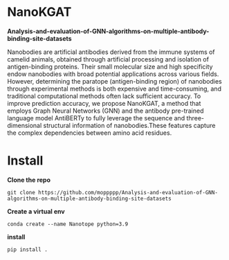 # NanoKGAT
**Analysis-and-evaluation-of-GNN-algorithms-on-multiple-antibody-binding-site-datasets**

Nanobodies are artificial antibodies derived from the immune systems of camelid animals, obtained through artificial processing and isolation of antigen-binding proteins. Their small molecular size and high specificity endow nanobodies with broad potential applications across various fields. However, determining the paratope (antigen-binding region) of nanobodies through experimental methods is both expensive and time-consuming, and traditional computational methods often lack sufficient accuracy. To improve prediction accuracy, we propose NanoKGAT, a method that employs Graph Neural Networks (GNN) and the antibody pre-trained language model AntiBERTy to fully leverage the sequence and three-dimensional structural information of nanobodies.These features capture the complex dependencies between amino acid residues. 

# Install

**Clone the repo**

```
git clone https://github.com/moppppp/Analysis-and-evaluation-of-GNN-algorithms-on-multiple-antibody-binding-site-datasets

```

**Create a virtual env**

```
conda create --name Nanotope python=3.9
```

**install**

```
pip install .
```

